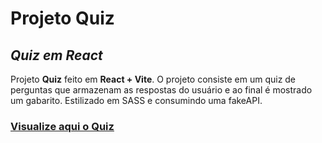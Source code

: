 # **Projeto Quiz**
## _Quiz em React_

Projeto **Quiz** feito em **React + Vite**.
O projeto consiste em um quiz de perguntas que armazenam as respostas do usuário e ao final é mostrado um gabarito. Estilizado em SASS e consumindo uma fakeAPI.

### [Visualize aqui o Quiz](https://s0d4z3r0.github.io/quiz/)
